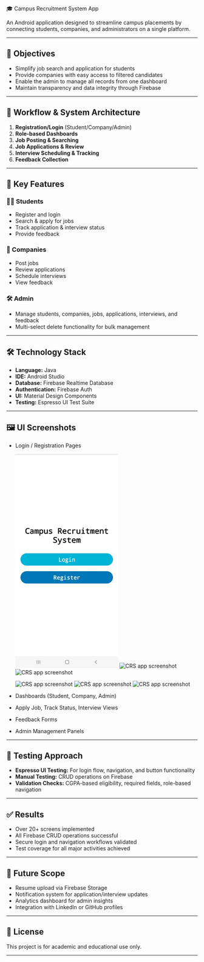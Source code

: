 🎓 Campus Recruitment System App

An Android application designed to streamline campus placements by connecting students, companies, and administrators on a single platform.

---

## 🎯 Objectives

- Simplify job search and application for students
- Provide companies with easy access to filtered candidates
- Enable the admin to manage all records from one dashboard
- Maintain transparency and data integrity through Firebase

---

## 🔁 Workflow & System Architecture

1. **Registration/Login** (Student/Company/Admin)
2. **Role-based Dashboards**
3. **Job Posting & Searching**
4. **Job Applications & Review**
5. **Interview Scheduling & Tracking**
6. **Feedback Collection**

---

## 🔑 Key Features

### 👩‍🎓 Students
- Register and login
- Search & apply for jobs
- Track application & interview status
- Provide feedback

### 🏢 Companies
- Post jobs
- Review applications
- Schedule interviews
- View feedback

### 🛠 Admin
- Manage students, companies, jobs, applications, interviews, and feedback
- Multi-select delete functionality for bulk management

---

## 🛠 Technology Stack

- **Language:** Java
- **IDE:** Android Studio
- **Database:** Firebase Realtime Database
- **Authentication:** Firebase Auth
- **UI:** Material Design Components
- **Testing:** Espresso UI Test Suite

---

## 🖼 UI Screenshots

- Login / Registration Pages
  <p align="center">
  <p><img src="CRS Screenshots/Screenshot_20250315-095730_CRS 2025.jpg"" alt="CRS app screenshot" width="270" height="564"/>
  <img src="![Screenshot_20250315-101041_CRS 2025](https://github.com/user-attachments/assets/08e34aac-11ff-4ffe-8380-59305137447d)" alt="CRS app screenshot" width="200" height="112"/>
  <img src="![Screenshot_20250315-101055_CRS 2025](https://github.com/user-attachments/assets/56fd2eb2-1509-47cc-8126-b0e38f79ad43)" alt="CRS app screenshot" width="200" height="112"/>
  </p>
  <p>
  <img src="![Screenshot_20250315-101909_CRS 2025](https://github.com/user-attachments/assets/7caaeb2b-58a0-4152-989f-e8483053a5e3)" alt="CRS app screenshot" width="200" height="112"/>
  <img src="![Screenshot_20250315-101920_CRS 2025](https://github.com/user-attachments/assets/b3180887-4c6d-4b6c-b8a9-46e98f7e89db)" alt="CRS app screenshot" width="200" height="112"/>
  <img src="![Screenshot_20250315-101932_CRS 2025](https://github.com/user-attachments/assets/672ee88a-2262-4dbd-a815-73549e0e95fb)" alt="CRS app screenshot" width="200" height="112"/>
  </p>
  </p>

- Dashboards (Student, Company, Admin)
- Apply Job, Track Status, Interview Views
- Feedback Forms
- Admin Management Panels

---

## 🧪 Testing Approach

- **Espresso UI Testing:** For login flow, navigation, and button functionality
- **Manual Testing:** CRUD operations on Firebase
- **Validation Checks:** CGPA-based eligibility, required fields, role-based navigation

---

## ✅ Results

- Over 20+ screens implemented
- All Firebase CRUD operations successful
- Secure login and navigation workflows validated
- Test coverage for all major activities achieved

---

## 🔮 Future Scope

- Resume upload via Firebase Storage
- Notification system for application/interview updates
- Analytics dashboard for admin insights
- Integration with LinkedIn or GitHub profiles

---

## 📄 License

This project is for academic and educational use only.

---

